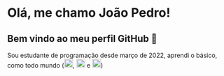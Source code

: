 # Olá, me chamo João Pedro! 
## Bem vindo ao meu perfil GitHub 👋

Sou estudante de programação desde março de 2022, aprendi o básico, como todo mundo (<img src="https://cdn.jsdelivr.net/gh/devicons/devicon/icons/html5/html5-original.svg" height="20" width="20" />, <img src="https://cdn.jsdelivr.net/gh/devicons/devicon/icons/css3/css3-original.svg" height="20" width="20"  /> e <img src="https://cdn.jsdelivr.net/gh/devicons/devicon/icons/javascript/javascript-original.svg" height="20" width="20"  />)










